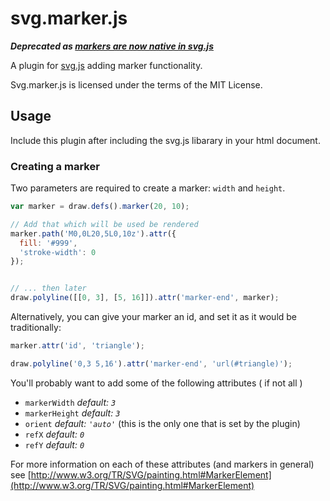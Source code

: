 svg.marker.js
=============

**_Deprecated as [markers are now native in svg.js](https://github.com/kalley/svg.marker.js/issues/1)_**

A plugin for [svg.js](http://svgjs.com) adding marker functionality.

Svg.marker.js is licensed under the terms of the MIT License.

## Usage
Include this plugin after including the svg.js libarary in your html document.

### Creating a marker
Two parameters are required to create a marker: `width` and `height`.

```javascript
var marker = draw.defs().marker(20, 10);

// Add that which will be used be rendered
marker.path('M0,0L20,5L0,10z').attr({
  fill: '#999',
  'stroke-width': 0
});


// ... then later
draw.polyline([[0, 3], [5, 16]]).attr('marker-end', marker);
```

Alternatively, you can give your marker an id, and set it as it would be traditionally:

```javascript
marker.attr('id', 'triangle');

draw.polyline('0,3 5,16').attr('marker-end', 'url(#triangle)');
```

You'll probably want to add some of the following attributes ( if not all )

 * `markerWidth` _default: `3`_
 * `markerHeight` _default: `3`_
 * `orient` _default: `'auto'`_ (this is the only one that is set by the plugin)
 * `refX` _default: `0`_
 * `refY` _default: `0`_

For more information on each of these attributes (and markers in general) see [http://www.w3.org/TR/SVG/painting.html#MarkerElement](http://www.w3.org/TR/SVG/painting.html#MarkerElement)

